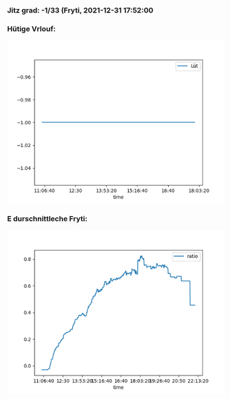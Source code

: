 ### Jitz grad: -1/33 (Fryti, 2021-12-31 17:52:00

### Hütige Vrlouf:
![Graph](Today.png)

### E durschnittleche Fryti:
![Graph](Fryti.png)